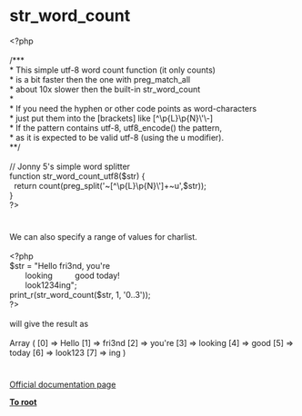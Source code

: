 # str_word_count




<div class="phpcode"><span class="html">
<span class="default">&lt;?php<br><br></span><span class="comment">/***<br> * This simple utf-8 word count function (it only counts) <br> * is a bit faster then the one with preg_match_all<br> * about 10x slower then the built-in str_word_count<br> * <br> * If you need the hyphen or other code points as word-characters<br> * just put them into the [brackets] like [^\p{L}\p{N}\&apos;\-]<br> * If the pattern contains utf-8, utf8_encode() the pattern,<br> * as it is expected to be valid utf-8 (using the u modifier).<br> **/<br><br>// Jonny 5&apos;s simple word splitter<br></span><span class="keyword">function </span><span class="default">str_word_count_utf8</span><span class="keyword">(</span><span class="default">$str</span><span class="keyword">) {<br>&#xA0; return </span><span class="default">count</span><span class="keyword">(</span><span class="default">preg_split</span><span class="keyword">(</span><span class="string">&apos;~[^\p{L}\p{N}\&apos;]+~u&apos;</span><span class="keyword">,</span><span class="default">$str</span><span class="keyword">));<br>}<br></span><span class="default">?&gt;</span>
</span>
</div>
  

#


<div class="phpcode"><span class="html">
We can also specify a range of values for charlist.
<br>
<br><span class="default">&lt;?php
<br>$str </span><span class="keyword">= </span><span class="string">&quot;Hello fri3nd, you&apos;re
<br>&#xA0; &#xA0; &#xA0;&#xA0; looking&#xA0; &#xA0; &#xA0; &#xA0; &#xA0; good today! 
<br>&#xA0; &#xA0; &#xA0;&#xA0; look1234ing&quot;</span><span class="keyword">;
<br></span><span class="default">print_r</span><span class="keyword">(</span><span class="default">str_word_count</span><span class="keyword">(</span><span class="default">$str</span><span class="keyword">, </span><span class="default">1</span><span class="keyword">, </span><span class="string">&apos;0..3&apos;</span><span class="keyword">));
<br></span><span class="default">?&gt;
<br></span>
<br>will give the result as 
<br>
<br>Array ( [0] =&gt; Hello [1] =&gt; fri3nd [2] =&gt; you&apos;re [3] =&gt; looking [4] =&gt; good [5] =&gt; today [6] =&gt; look123 [7] =&gt; ing )</span>
</div>
  

#

[Official documentation page](https://www.php.net/manual/en/function.str-word-count.php)

**[To root](/README.md)**